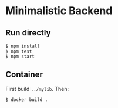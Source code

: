 # Minimalistic Backend

## Run directly

    $ npm install
    $ npm test
    $ npm start

## Container

First build `../mylib`.  Then:

    $ docker build .
